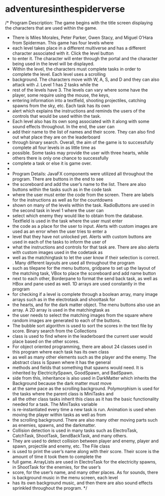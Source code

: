 # adventuresinthespiderverse
 /* Program Description: The game begins with the title screen displaying the characters that are used within the game. 
 * There is Miles Morales, Peter Parker, Gwen Stacy, and Miguel O’Hara from Spiderman. This game has four levels where 
 * each level takes place in a different multiverse and has a different character associated with it. Click the level button 
 * to enter it. The character will enter through the portal and the character being used in the level will be displayed. 
 * Within the level, the characters must complete tasks in order to complete the level. Each level uses a scrolling 
 * background. The characters move with W, A, S, and D and they can also attack with J. Level 1 has 2 tasks while the 
 * rest of the levels have 3. The levels can vary where some have the player, some require using the mouse, the keys, 
 * entering information into a textfield, shooting projectiles, catching spawns from the sky, etc. Each task has its own 
 * alert which explains the instructions and reminds the users of the controls that would be used within the task. 
 * Each level also has its own song associated with it along with some sound effects throughout. In the end, the user can 
 * add their name to the list of names and their score. They can also find out what place they are on the leaderboard 
 * through binary search. Overall, the aim of the game is to successfully complete all four levels in as little time as 
 * possible. Some tasks may provide the user with three hearts, while others there is only one chance to successfully 
 * complete a task or else it is game over. 
 * 
 * Program Details: JavaFX components were utilized all throughout the program. There are buttons in the end to see 
 * the scoreboard and add the user’s name to the list. There are also buttons within the tasks such as in the code task 
 * where the user must enter the code from the screen. There are labels for the instructions as well as for the countdowns 
 * shown on many of the levels within the task. RadioButtons are used in the second task in level 1 where the user can 
 * select which enemy they would like to obtain from the database. Textfield is used in the task where the user must enter 
 * the code as a place for the user to input. Alerts with custom images are used as an error when the user tries to enter a
 * level that they have not unlocked yet. Alerts with custom buttons are used in each of the tasks to inform the user of 
 * what the instructions and controls for that task are. There are also alerts with custom images used in the codetask as 
 * well as the matchingtask to let the user know if their selection is correct. . Many different layouts are used all throughout the program 
 * such as tilepane for the menu buttons, gridpane to set up the layout of the matching task, VBox to place the scoreboard and add name button 
 * next to each other, Borderpane to format the send back task, as well as HBox and pane used as well. 1D arrays are used constantly in the program 
 * for checking if a level is complete through a boolean array, many image arrays such as in the electrotask and shoottask for 
 * the hearts, and for the dark matter object. The menu buttons also use an array. A 2D array is used in the matchingtask as 
 * the user needs to select the matching images from the square where random images are generated to each of the buttons. 
 * The bubble sort algorithm is used to sort the scores in the text file by score. Binary search from the Collections 
 * class is used to find where in the leaderboard the current user would place based on the other scores. 
 * For object oriented programming, there are about 24 classes used in this program where each task has its own class 
 * as well as many other elements such as the player and the enemy. The abstract class is Spawn where it has the general
 * methods and fields that something that spawns would need. It is inherited by ElectricitySpawn, GoodSpawn, and BadSpawn. 
 * side from this, inheritance is also used in DarkMatter which inherits the Background because the dark matter must move 
 * at the same pace as the scrolling background. Polymorphism is used for the tasks where the parent class is MiniTasks and
 * all the other class tasks inherit this class as it has the basic functionality needed for a task. The MiniTasks variable 
 * is re-instantiated every time a new task is run. Animation is used when moving the player within tasks as well as from 
 * the scrolling background. There are also many other moving parts such as enemies, spawns, and the darkmatter. 
 * Collision detection is used in many tasks such as ElectroTask, CatchTask, ShootTask, SendBackTask, and many others. 
 * They are used to detect collision between player and enemy, player and spawn, projectile and enemy, etc. The File class
 * is used to print the user’s name along with their score. Their score is the amount of time it took them to complete the 
 * full game. ArrayLists are used in ElectroTask for the electricity spawns, in ShootTask for the enemies, for the user’s 
 * score, for the user’s name, and many other places. As for sounds, there is background music in the menu screen, each level 
 * has its own background music, and then there are also sound effects sprinkled throughout the program. 
 */
